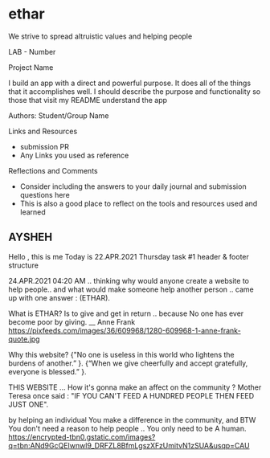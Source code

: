 # ethar
We strive to spread altruistic values and helping people

LAB - Number

Project Name

I build an app with a direct and powerful purpose. It does all of the things that it accomplishes well. I should describe the purpose and functionality so those that visit my README understand the app

Authors: Student/Group Name

Links and Resources

- submission PR
- Any Links you used as reference

Reflections and Comments

- Consider including the answers to your daily journal and submission questions here
- This is also a good place to reflect on the tools and resources used and learned

## AYSHEH ##
Hello , this is me 
Today is 22.APR.2021 Thursday
task #1 header & footer structure

24.APR.2021 
04:20 AM .. 
thinking why would anyone create a website to help people.. and what would make someone help another person .. came up with one answer : (ETHAR).

What is ETHAR?
Is to give and get in return .. because No one has ever become poor by giving. __ Anne Frank
https://pixfeeds.com/images/36/609968/1280-609968-1-anne-frank-quote.jpg

Why this website?
{"No one is useless in this world who lightens the burdens of another.” }.
{“When we give cheerfully and accept gratefully, everyone is blessed.” }.

THIS WEBSITE ... How it's gonna make an affect on the community ?
Mother Teresa once said : "IF YOU CAN'T FEED A HUNDRED PEOPLE THEN FEED JUST ONE".

by helping an individual You make a difference in the community, and BTW 
You don't need a reason to help people .. You only need to be  A human.
https://encrypted-tbn0.gstatic.com/images?q=tbn:ANd9GcQEIwnwl9_DRFZL8BfmLgszXFzUmitvN1zSUA&usqp=CAU












